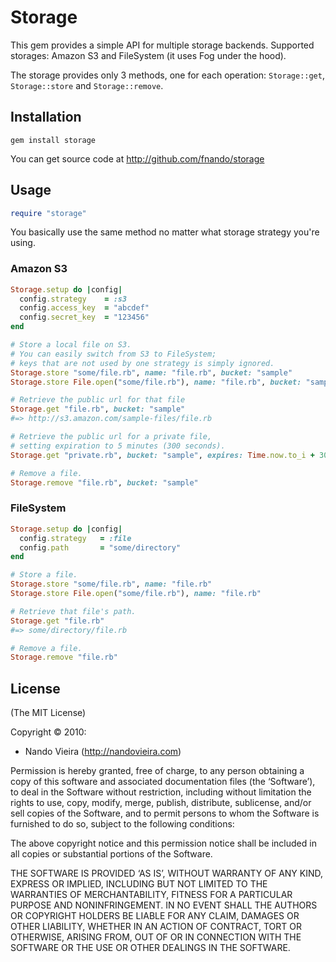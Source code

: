 # Storage

This gem provides a simple API for multiple storage backends. Supported storages: Amazon S3 and FileSystem (it uses Fog under the hood).

The storage provides only 3 methods, one for each operation: `Storage::get`, `Storage::store` and `Storage::remove`.

## Installation

    gem install storage

You can get source code at http://github.com/fnando/storage

## Usage

```ruby
require "storage"
```

You basically use the same method no matter what storage strategy you're using.

### Amazon S3

```ruby
Storage.setup do |config|
  config.strategy    = :s3
  config.access_key  = "abcdef"
  config.secret_key  = "123456"
end

# Store a local file on S3.
# You can easily switch from S3 to FileSystem; 
# keys that are not used by one strategy is simply ignored.
Storage.store "some/file.rb", name: "file.rb", bucket: "sample"
Storage.store File.open("some/file.rb"), name: "file.rb", bucket: "sample", public: true

# Retrieve the public url for that file
Storage.get "file.rb", bucket: "sample"
#=> http://s3.amazon.com/sample-files/file.rb

# Retrieve the public url for a private file,
# setting expiration to 5 minutes (300 seconds).
Storage.get "private.rb", bucket: "sample", expires: Time.now.to_i + 300

# Remove a file.
Storage.remove "file.rb", bucket: "sample"
```

### FileSystem

```ruby
Storage.setup do |config|
  config.strategy   = :file
  config.path       = "some/directory"
end

# Store a file.
Storage.store "some/file.rb", name: "file.rb"
Storage.store File.open("some/file.rb"), name: "file.rb"

# Retrieve that file's path.
Storage.get "file.rb"
#=> some/directory/file.rb

# Remove a file.
Storage.remove "file.rb"
```

## License

(The MIT License)

Copyright © 2010:

* Nando Vieira (http://nandovieira.com)

Permission is hereby granted, free of charge, to any person obtaining a copy of this software and associated documentation files (the ‘Software’), to deal in the Software without restriction, including without limitation the rights to use, copy, modify, merge, publish, distribute, sublicense, and/or sell copies of the Software, and to permit persons to whom the Software is furnished to do so, subject to the following conditions:

The above copyright notice and this permission notice shall be included in all copies or substantial portions of the Software.

THE SOFTWARE IS PROVIDED ‘AS IS’, WITHOUT WARRANTY OF ANY KIND, EXPRESS OR IMPLIED, INCLUDING BUT NOT LIMITED TO THE WARRANTIES OF MERCHANTABILITY, FITNESS FOR A PARTICULAR PURPOSE AND NONINFRINGEMENT. IN NO EVENT SHALL THE AUTHORS OR COPYRIGHT HOLDERS BE LIABLE FOR ANY CLAIM, DAMAGES OR OTHER LIABILITY, WHETHER IN AN ACTION OF CONTRACT, TORT OR OTHERWISE, ARISING FROM, OUT OF OR IN CONNECTION WITH THE SOFTWARE OR THE USE OR OTHER DEALINGS IN THE SOFTWARE.
